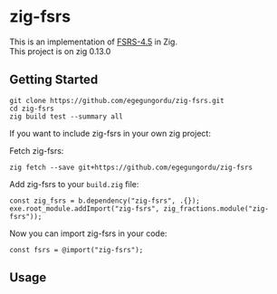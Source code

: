 # zig-fsrs

This is an implementation of [FSRS-4.5](https://github.com/open-spaced-repetition/fsrs4anki/wiki/The-Algorithm) in Zig.  
This project is on zig 0.13.0

## Getting Started

```shell
git clone https://github.com/egegungordu/zig-fsrs.git
cd zig-fsrs
zig build test --summary all
```

If you want to include zig-fsrs in your own zig project:

Fetch zig-fsrs:

```shell
zig fetch --save git+https://github.com/egegungordu/zig-fsrs
```

Add zig-fsrs to your `build.zig` file:

```zig
const zig_fsrs = b.dependency("zig-fsrs", .{});
exe.root_module.addImport("zig-fsrs", zig_fractions.module("zig-fsrs"));
```

Now you can import zig-fsrs in your code:

```zig
const fsrs = @import("zig-fsrs");
```

## Usage


